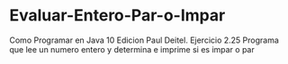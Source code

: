 # Evaluar-Entero-Par-o-Impar
Como Programar en Java 10 Edicion Paul Deitel. Ejercicio 2.25 Programa que lee un numero entero y determina e imprime si es impar o par
